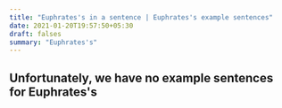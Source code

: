 ```yaml
---
title: "Euphrates's in a sentence | Euphrates's example sentences"
date: 2021-01-20T19:57:50+05:30
draft: falses
summary: "Euphrates's"
---
```

## Unfortunately, we have no example sentences for Euphrates's                 
